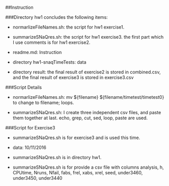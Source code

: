 ##Instruction

###Directory hw1 concludes the following items:

- normarlizeFileNames.sh: the script for hw1 exercise1.

- summarizeSNaQres.sh: the script for hw1 exercise3. the first part which I use comments is for hw1 exercise2.

- readme.md: Instruction

- directory hw1-snaqTimeTests: data

- directory result: the final result of exercise2 is stored in combined.csv, and the final result of exercise3 is stored in exercise3.csv

###Script Details

- normarlizeFileNames.sh: mv ${filename} ${filename/timetest/timetest0} to change to filename; loops.

- summarizeSNaQres.sh: I create three independent csv files, and paste them together at last. echo, grep, cut, sed, loop, paste are used.

###Script for Exercise3
- summarizeSNaQres.sh is for exercise3 and is used this time.

- data: 10/11/2016

- summarizeSNaQres.sh is in directory hw1.

- summarizeSNaQres.sh is for provide a csv file with columns analysis, h, CPUtime, Nruns, Nfail, fabs, frel, xabs, xrel, seed, under3460, under3450, under3440
